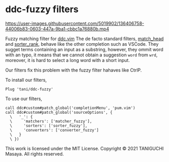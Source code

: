 # ddc-fuzzy filters

https://user-images.githubusercontent.com/5019902/136406758-44006b83-0603-447a-9ba1-cbbc1a76880b.mp4


Fuzzy matching filter for [ddc.vim](https://github.com/Shougo/ddc.vim)
The de facto standard filters, [match_head](https://github.com/Shougo/ddc-match_head) and [sorter_rank](https://github.com/Shougo/ddc-sorter_rank),
behave like the other completion such as VSCode.
They sugget terms containing an input as a substring, however, they ommit word with an typo,
it means that we cannot obtain a suggestion `word` from `wrd`, moreover, it is hard to select a long word with a short input.

Our filters fix this problem with the fuzzy filter hahaves like CtrlP.

To install our filters,

```viml
Plug 'tani/ddc-fuzzy'
```

To use our filters,

```viml
call ddc#custom#patch_global('completionMenu', 'pum.vim')
call ddc#custom#patch_global('sourceOptions', {
  \   '_': {
  \     'matchers': ['matcher_fuzzy'],
  \     'sorters': ['sorter_fuzzy'],
  \     'converters': ['converter_fuzzy']
  \   }
  \ })
```

This work is licensed under the MIT License.
Copyright &copy; 2021 TANIGUCHI Masaya. All rights reserved.
